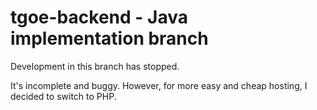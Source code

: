 # tgoe-backend - Java implementation branch

Development in this branch has stopped.

It's incomplete and buggy. However, for more easy and cheap hosting, I decided to switch to PHP.
